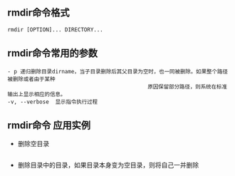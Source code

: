 ## rmdir命令格式
````
rmdir [OPTION]... DIRECTORY...
````
## rmdir命令常用的参数
````
- p 递归删除目录dirname，当子目录删除后其父目录为空时，也一同被删除。如果整个路径被删除或者由于某种
                                            原因保留部分路径，则系统在标准输出上显示相应的信息。 
-v, --verbose  显示指令执行过程
````
## rmdir命令 应用实例
* 删除空目录
````

````
* 删除目录中的目录，如果目录本身变为空目录，则将自己一并删除
````

````
